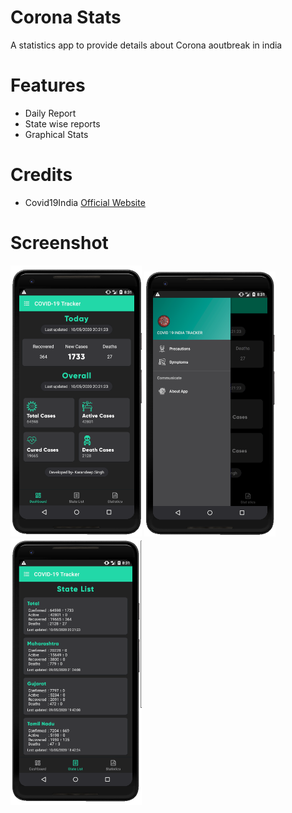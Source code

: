 # Corona Stats

A statistics app to provide details about Corona aoutbreak in india


# Features

* Daily Report
* State wise reports
* Graphical Stats

# Credits
*  Covid19India  [Official Website](https://www.covid19india.org/)

# Screenshot

<img src="https://github.com/Karandeep98/COVID-19-Stats/blob/master/screenshots/Screenshot%20(242).png?raw=true"  width="210">
<img src="https://github.com/Karandeep98/COVID-19-Stats/blob/master/screenshots/Screenshot%20(243).png?raw=true" width="210">
<img src="https://github.com/Karandeep98/COVID-19-Stats/blob/master/screenshots/Screenshot%20(244).png?raw=true"  width="210">


